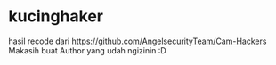 # kucinghaker
hasil recode dari https://github.com/AngelsecurityTeam/Cam-Hackers
Makasih buat Author yang udah ngizinin :D
